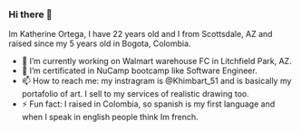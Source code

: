 ### Hi there 👋

Im Katherine Ortega, I have 22 years old and I from Scottsdale, AZ and raised since my 5 years old in Bogota, Colombia.

- 🔭 I’m currently working on Walmart warehouse FC in Litchfield Park, AZ.
- 🌱 I’m certificated in NuCamp bootcamp like Software Engineer.
- 📫 How to reach me: my instragram is @Khimbart_51 and is basically my portafolio of art. I sell to my services of realistic drawing too.
- ⚡ Fun fact: I raised in Colombia, so spanish is my first language and when I speak in english people think Im french.
